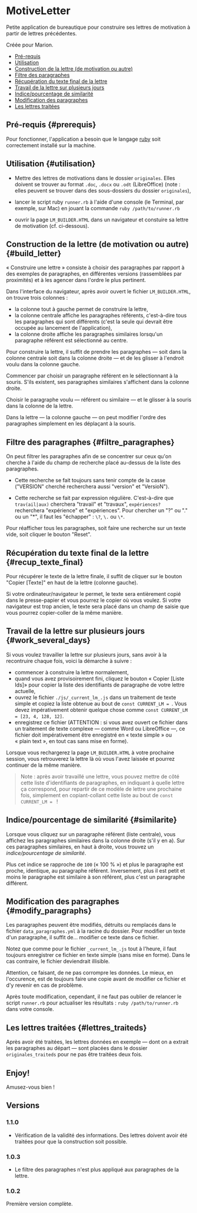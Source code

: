 # MotiveLetter

Petite application de bureautique pour construire ses lettres de motivation à partir de lettres précédentes.

Créée pour Marion.

* [Pré-requis](#prerequis)
* [Utilisation](#utilisation)
* [Construction de la lettre (de motivation ou autre)](#build_letter)
* [Filtre des paragraphes](#filtre_paragraphes)
* [Récupération du texte final de la lettre](#recup_texte_final)
* [Travail de la lettre sur plusieurs jours](#work_several_days)
* [Indice/pourcentage de similarité](#similarite)
* [Modification des paragraphes](#modify_paragraphs)
* [Les lettres traitées](#lettres_traiteds)

## Pré-requis {#prerequis}

Pour fonctionner, l'application a besoin que le langage [ruby](https://www.ruby-lang.org/fr/documentation/installation/) soit correctement installé sur la machine.

## Utilisation {#utilisation}

* Mettre des lettres de motivations dans le dossier `originales`. Elles doivent se trouver au format `.doc`, `.docx` ou `.odt` (LibreOffice) (note : elles peuvent se trouver dans des sous-dossiers du dossier `originales`),

* lancer le script ruby `runner.rb` à l'aide d'une console (le Terminal, par exemple, sur Mac) en jouant la commande `ruby /path/to/runner.rb`

* ouvrir la page `LM_BUILDER.HTML` dans un navigateur et constuire sa lettre de motivation (cf. ci-dessous).

## Construction de la lettre (de motivation ou autre) {#build_letter}

« Construire une lettre » consiste à choisir des paragraphes par rapport à des exemples de paragraphes, en différentes versions (rassemblées par proximités) et à les agencer dans l'ordre le plus pertinent.

Dans l'interface du navigateur, après avoir ouvert le fichier `LM_BUILDER.HTML`, on trouve trois colonnes :

* la colonne tout à gauche permet de construire la lettre,
* la colonne centrale affiche les paragraphes référents, c'est-à-dire tous les paragraphes qui sont différents (c'est la seule qui devrait être occupée au lancement de l'application),
* la colonne droite affiche les paragraphes similaires lorsqu'un paragraphe référent est sélectionné au centre.

Pour construire la lettre, il suffit de prendre les paragraphes — soit dans la colonne centrale soit dans la colonne droite — et de les glisser à l'endroit voulu dans la colonne gauche.

Commencer par choisir un paragraphe référent en le sélectionnant à la souris. S'ils existent, ses paragraphes similaires s'affichent dans la colonne droite.

Choisir le paragraphe voulu — référent ou similaire — et le glisser à la souris dans la colonne de la lettre.

Dans la lettre — la colonne gauche — on peut modifier l'ordre des paragraphes simplement en les déplaçant à la souris.

## Filtre des paragraphes {#filtre_paragraphes}

On peut filtrer les paragraphes afin de se concentrer sur ceux qu'on cherche à l'aide du champ de recherche placé au-dessus de la liste des paragraphes.

* Cette recherche se fait toujours sans tenir compte de la casse ("VERSION" cherché recherchera aussi "version" et "VersioN").

* Cette recherche se fait par expression régulière. C'est-à-dire que <code>trav(ail|aux)</code> cherchera "travail" et "travaux", <code>expériences?</code> recherchera "expérience" et "expériences". Pour chercher un "?" ou "." ou un "\*", il faut les "échapper" : <code>\\\?</code>, <code>\\\.</code> ou <code>\\\*</code>.

Pour réafficher tous les paragraphes, soit faire une recherche sur un texte vide, soit cliquer le bouton "Reset".

## Récupération du texte final de la lettre {#recup_texte_final}

Pour récupérer le texte de la lettre finale, il suffit de cliquer sur le bouton "Copier \[Texte\]" en haut de la lettre (colonne gauche).

Si votre ordinateur/navigateur le permet, le texte sera entièrement copié dans le presse-papier et vous pourrez le copier où vous voulez. Si votre navigateur est trop ancien, le texte sera placé dans un champ de saisie que vous pourrez copier-coller de la même manière.

## Travail de la lettre sur plusieurs jours {#work_several_days}

Si vous voulez travailler la lettre sur plusieurs jours, sans avoir à la recontruire chaque fois, voici la démarche à suivre :

* commencer à construire la lettre normalement,
* quand vous avez provisoirement fini, cliquez le bouton « Copier \[Liste Ids\]» pour copier la liste des identifiants de paragraphe de votre lettre actuelle,
* ouvrez le fichier `./js/_current_lm_.js` dans un traitement de texte simple et copiez la liste obtenue au bout de `const CURRENT_LM = `. Vous devez impérativement obtenir quelque chose comme `const CURRENT_LM = [23, 4, 128, 12]`.
* enregistrez ce fichier (ATTENTION : si vous avez ouvert ce fichier dans un traitement de texte complexe — comme Word ou LibreOffice —, ce fichier doit impérativement être enregistré en « texte simple » ou « plain text », en tout cas sans mise en forme).

Lorsque vous rechargerez la page `LM_BUILDER.HTML` à votre prochaine session, vous retrouverez la lettre là où vous l'avez laissée et pourrez continuer de la même manière.

> Note : après avoir travaillé une lettre, vous pouvez mettre de côté cette liste d'identifiants de paragraphes, en indiquant à quelle lettre ça correspond, pour repartir de ce modèle de lettre une prochaine fois, simplement en copiant-collant cette liste au bout de `const CURRENT_LM = ` !

## Indice/pourcentage de similarité {#similarite}

Lorsque vous cliquez sur un paragraphe référent (liste centrale), vous affichez les paragraphes similaires dans la colonne droite (s'il y en a). Sur ces paragraphes similaires, en haut à droite, vous trouvez un *indice/pourcentage de similarité*.

Plus cet indice se rapproche de `100` (« 100 % ») et plus le paragraphe est proche, identique, au paragraphe référent. Inversement, plus il est petit et moins le paragraphe est similaire à son référent, plus c'est un paragraphe différent.

## Modification des paragraphes {#modify_paragraphs}

Les paragraphes peuvent être modifiés, détruits ou remplacés dans le fichier `data_paragraphes.yml` à la racine du dossier. Pour modifier un texte d'un paragraphe, il suffit de… modifier ce texte dans ce fichier.

Notez que comme pour le fichier `_current_lm_.js` tout à l'heure, il faut toujours enregistrer ce fichier en texte simple (sans mise en forme). Dans le cas contraire, le fichier deviendrait illisible.

Attention, ce faisant, de ne pas corrompre les données. Le mieux, en l'occurence, est de toujours faire une copie avant de modifier ce fichier et d'y revenir en cas de problème.

Après toute modification, cependant, il ne faut pas oublier de relancer le script `runner.rb` pour actualiser les résultats : `ruby /path/to/runner.rb` dans votre console.

## Les lettres traitées {#lettres_traiteds}

Après avoir été traitées, les lettres données en exemple — dont on a extrait les paragraphes au départ — sont placées dans le dossier `originales_traiteds` pour ne pas être traitées deux fois.

## Enjoy!

Amusez-vous bien !

## Versions

### 1.1.0

* Vérification de la validité des informations. Des lettres doivent avoir été traitées pour que la construction soit possible.

### 1.0.3

* Le filtre des paragraphes n'est plus appliqué aux paragraphes de la lettre.

### 1.0.2

Première version complète.

